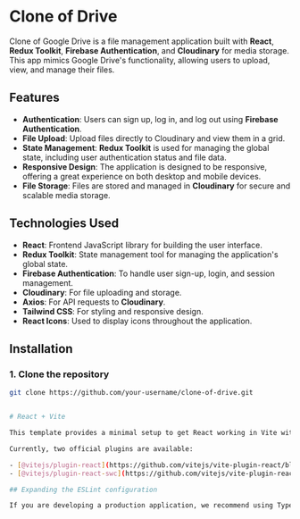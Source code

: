 # Clone of Drive

Clone of Google Drive is a file management application built with **React**, **Redux Toolkit**, **Firebase Authentication**, and **Cloudinary** for media storage. This app mimics Google Drive's functionality, allowing users to upload, view, and manage their files.

## Features

- **Authentication**: Users can sign up, log in, and log out using **Firebase Authentication**.
- **File Upload**: Upload files directly to Cloudinary and view them in a grid.
- **State Management**: **Redux Toolkit** is used for managing the global state, including user authentication status and file data.
- **Responsive Design**: The application is designed to be responsive, offering a great experience on both desktop and mobile devices.
- **File Storage**: Files are stored and managed in **Cloudinary** for secure and scalable media storage.

## Technologies Used

- **React**: Frontend JavaScript library for building the user interface.
- **Redux Toolkit**: State management tool for managing the application's global state.
- **Firebase Authentication**: To handle user sign-up, login, and session management.
- **Cloudinary**: For file uploading and storage.
- **Axios**: For API requests to **Cloudinary**.
- **Tailwind CSS**: For styling and responsive design.
- **React Icons**: Used to display icons throughout the application.

## Installation

### 1. Clone the repository

```bash
git clone https://github.com/your-username/clone-of-drive.git


# React + Vite

This template provides a minimal setup to get React working in Vite with HMR and some ESLint rules.

Currently, two official plugins are available:

- [@vitejs/plugin-react](https://github.com/vitejs/vite-plugin-react/blob/main/packages/plugin-react) uses [Babel](https://babeljs.io/) for Fast Refresh
- [@vitejs/plugin-react-swc](https://github.com/vitejs/vite-plugin-react/blob/main/packages/plugin-react-swc) uses [SWC](https://swc.rs/) for Fast Refresh

## Expanding the ESLint configuration

If you are developing a production application, we recommend using TypeScript with type-aware lint rules enabled. Check out the [TS template](https://github.com/vitejs/vite/tree/main/packages/create-vite/template-react-ts) for information on how to integrate TypeScript and [`typescript-eslint`](https://typescript-eslint.io) in your project.
